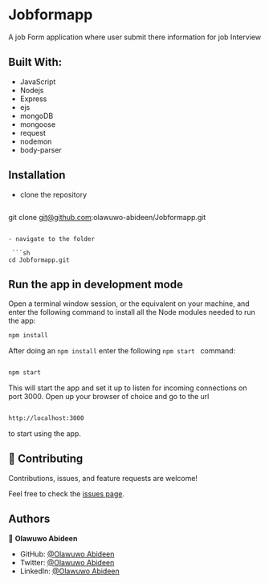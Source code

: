 # Jobformapp
A job Form application where user submit there information for job Interview


## Built With:

- JavaScript
- Nodejs
- Express
- ejs
- mongoDB 
- mongoose
- request
- nodemon
- body-parser

## Installation

- clone the repository

  ```sh
git clone git@github.com:olawuwo-abideen/Jobformapp.git
```

- navigate to the folder

 ```sh
cd Jobformapp.git
```


## Run the app in development mode
Open a terminal window session, or the equivalent on your machine, and enter the following command to install all the Node modules needed to run the app:

```sh
npm install
```	

After doing an `npm install` enter the following `npm start ` command:

```sh

npm start

```
This will start the app and set it up to listen for incoming connections on port 3000. Open up your browser of choice and go to the url 

```sh

http://localhost:3000

```

to start using the app.
 
## 🤝 Contributing

Contributions, issues, and feature requests are welcome!

Feel free to check the [issues page](https://github.com/Olawuwo-Abideen/Jobformapp/issues).

## Authors

👤 **Olawuwo Abideen**

- GitHub: [@Olawuwo Abideen](https://github.com/olawuwo-abideen)
- Twitter: [@Olawuwo Abideen](https://twitter.com/olawuwo_abideen)
- LinkedIn: [@Olawuwo Abideen](https://www.linkedin.com/in/olawuwo-abideen/)

